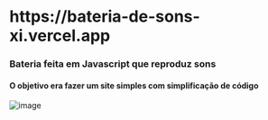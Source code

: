 <h1>https://bateria-de-sons-xi.vercel.app</h1>

<h3>Bateria feita em Javascript que reproduz sons</h3>
<h4>O objetivo era fazer um site simples com simplificação de código</h4>

![image](https://github.com/kelvincostak/bateria_de_sons/assets/101075405/8aeddac2-ac37-487f-9047-12bc6b2a409f)

